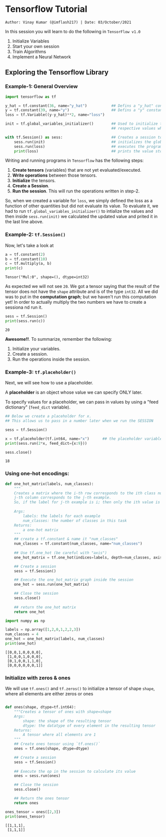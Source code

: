 <!-- ---
hide:
  - navigation # Hide navigation
  - toc        # Hide table of contents
--- -->

# Tensorflow Tutorial
`Author: Vinay Kumar (@imflash217) | Date: 03/October/2021`

<!-- ######################################################################################################### -->

In this session you will learn to do the following in `TensorFlow v1.0`

1. Initialize Variables
2. Start your own session
3. Train Algorithms
4. Implement a Neural Network

<!-- ######################################################################################################### -->

## Exploring the Tensorflow Library

### Example-1: General Overview

```python
import tensorflow as tf

y_hat = tf.constant(36, name="y_hat")           ## Defins a "y_hat" constant. Sets its value to 36
y = tf.constant(39, name="y")                   ## Defins a "y" constant. Sets its value to 39
loss = tf.Variable((y-y_hat)**2, name="loss")

init = tf.global_variables_initializer()        ## Used to initialize the variables with the
                                                ## respective values when "sess.run(init)" is called

with tf.Session() as sess:                      ## Creates a session to execute our program
    sess.run(init)                              ## initializes the global variables
    sess.run(loss)                              ## executes the program stored in "loss" variable
    print(loss)                                 ## prints the value stored in "loss" variable
```

Writing and running programs in `Tensorflow` has the following steps:

1. **Create tensors** (variables) that are not yet evaluated/executed.
2. **Write operations** between those tensors.
3. **Initialize** the tensors.
4. **Create a Session**.
5. **Run the session**. This will run the operations written in step-2.

So, when we created a variable for `loss`, we simply defined the loss as a function of other
quantities but did not evaluate its value. To evaluate it, we had to run 
`tf.global_variables_initializer()` to intialize the values and then inside `sess.run(init)`
we calculated the updated value and prited it in the last line above.

### Example-2: `tf.Session()`

Now, let's take a look at

```python
a = tf.constant(2)
b = tf.constant(10)
c = tf.multiply(a, b)
print(c)
```

```
Tensor("Mul:0", shape=(), dtype=int32)
```

As expected we will not see `20`. We got a tensor saying that the result of the tensor
does not have the `shape` attribute and is of the type `int32`. All we did was to put in
the **computation graph**; but we haven't run this computation yet! In order to actually 
multiply the two numbers we have to create a sessiona nd run it.

```python
sess = tf.Session()
print(sess.run(c))
```
```
20
```

**Awesome!!**. To summarize, remember the following:

1. Initialize your variables.
2. Create a session.
3. Run the operations inside the session.


### Example-3: `tf.placeholder()`

Next, we will see how to use a placeholder.

A **placeholder** is an object whose value we can specify ONLY later.

To specify values for a placeholder, we can pass in values by using a 
"feed dictionary" (`feed_dict` variable).

```python
## Below we create a placeholder for x.
## This allows us to pass in a number later when we run the SESSION

sess = tf.Session()

x = tf.placeholder(tf.int64, name="x")      ## the placeholder variable
print(sess.run(2*x, feed_dict={x:9}))

sess.close()
```
```
18
```

### Using one-hot encodings:

```python
def one_hot_matrix(labels, num_classes):
    """
    Creates a matrix where the i-th row corresponds to the ith class number.
    j-th column corresponds to the j-th example.
    So, if the label for j-th example is i; then only the ith value is 1 in j-th column
    
    Args:
        labels: the labels for each example
        num_classes: the number of classes in this task
    Returns:
        a one-hot matrix
    """
    ## create a tf.constant & name it "num_classes"
    num_classes = tf.constant(num_classes, name="num_classes")
    
    ## Use tf.one_hot (be careful with "axis")
    one_hot_matrix = tf.one_hot(indices=labels, depth=num_classes, axis=0)

    ## Create a session
    sess = tf.Session()

    ## Execute the one_hot_matrix graph inside the session
    one_hot = sess.run(one_hot_matrix)

    ## Close the session
    sess.close()
    
    ## return the one_hot matrix
    return one_hot

```
```python
import numpy as np

labels = np.array([1,2,0,1,2,2,3])
num_classes = 4
one_hot = one_hot_matrix(labels, num_classes)
print(one_hot)
```
```
[[0,0,1,0,0,0,0],
 [1,0,0,1,0,0,0],
 [0,1,0,0,1,1,0],
 [0,0,0,0,0,0,1]]
```

### Initialize with zeros & ones
We will use `tf.ones()` and `tf.zeros()` to initialize a tensor of shape `shape`,
where all elements are either zeros or ones

```python

def ones(shape, dtype=tf.int64):
    """Creates a tensor of ones with shape=shape
    Args:
        shape: the shape of the resulting tensor
        dtype: the datatype of every element in the resulting tensor
    Returns:
        A tensor where all elements are 1
    """
    ## Create ones tensor using `tf.ones()`
    ones = tf.ones(shape, dtype=dtype)

    ## Create a session
    sess = tf.Session()
    
    ## Execute the op in the session to calculate its value
    ones = sess.run(ones)

    ## Close the session
    sess.close()

    ## Return the ones tensor
    return ones
```
```python
ones_tensor = ones([2,3])
print(ones_tensor)
```
```
[[1,1,1],
 [1,1,1]]
```
